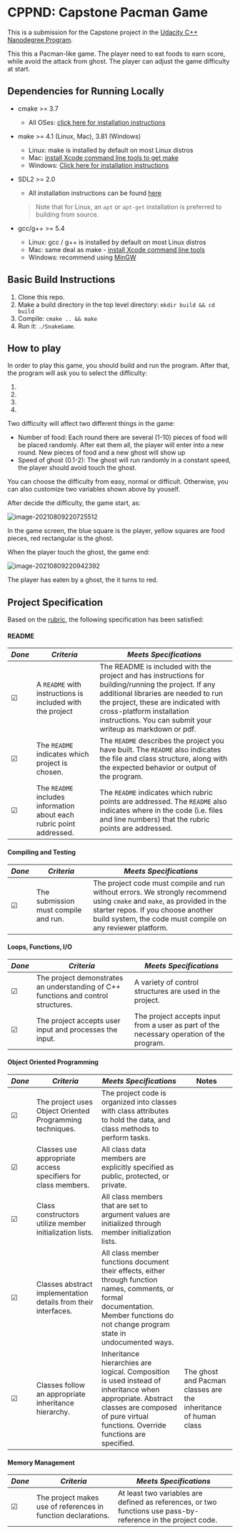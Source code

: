 # CPPND: Capstone Pacman Game

This is a submission for the Capstone project in the [Udacity C++ Nanodegree Program](https://www.udacity.com/course/c-plus-plus-nanodegree--nd213).

This this a Pacman-like game. The player need to eat foods to earn score, while avoid the attack from ghost. The player can adjust the game difficulty at start.

## Dependencies for Running Locally
* cmake >= 3.7
  
  * All OSes: [click here for installation instructions](https://cmake.org/install/)
* make >= 4.1 (Linux, Mac), 3.81 (Windows)
  * Linux: make is installed by default on most Linux distros
  * Mac: [install Xcode command line tools to get make](https://developer.apple.com/xcode/features/)
  * Windows: [Click here for installation instructions](http://gnuwin32.sourceforge.net/packages/make.htm)
* SDL2 >= 2.0
  * All installation instructions can be found [here](https://wiki.libsdl.org/Installation)
  >Note that for Linux, an `apt` or `apt-get` installation is preferred to building from source. 
* gcc/g++ >= 5.4
  * Linux: gcc / g++ is installed by default on most Linux distros
  * Mac: same deal as make - [install Xcode command line tools](https://developer.apple.com/xcode/features/)
  * Windows: recommend using [MinGW](http://www.mingw.org/)

## Basic Build Instructions

1. Clone this repo.
2. Make a build directory in the top level directory: `mkdir build && cd build`
3. Compile: `cmake .. && make`
4. Run it: `./SnakeGame`.

## How to play

In order to play this game, you should build and run the program. After that, the program will ask you to select the difficulty:

<!--Welcome to Pacman Game. Please choose a difficulty:-->
1. <!--Easy-->
2. <!--Normal (Default)-->
3. <!--Difficult-->
4. <!--Customization-->

Two difficulty will affect two different things in the game:

- Number of food: Each round there are several (1-10) pieces of food will be placed randomly. After eat them all, the player will enter into a new round. New pieces of food and a new ghost will show up
- Speed of ghost (0.1-2): The ghost will run randomly in a constant speed, the player should avoid touch the ghost.

You can choose the difficulty from easy, normal or difficult. Otherwise, you can also customize two variables shown above by youself.

After decide the difficulty, the game start, as:

![image-20210809220725512](../../Users/13240/AppData/Roaming/Typora/typora-user-images/image-20210809220725512.png)

In the game screen, the blue square is the player, yellow squares are food pieces, red rectangular is the ghost.

When the player touch the ghost, the game end: 

![image-20210809220942392](../../Users/13240/AppData/Roaming/Typora/typora-user-images/image-20210809220942392.png)

The player has eaten by a ghost, the it turns to red.

## Project Specification

Based on the [rubric](https://review.udacity.com/#!/rubrics/2533/view), the following specification has been satisfied:

#### README

| *Done* | *Criteria*                                                   | *Meets Specifications*                                       |
| ------ | ------------------------------------------------------------ | ------------------------------------------------------------ |
| ☑      | A `README` with instructions is included with the project    | The README is included with the project and has instructions for building/running the project.  If any additional libraries are needed to run the project, these are indicated with cross-platform installation instructions.  You can submit your writeup as markdown or pdf. |
| ☑      | The `README` indicates which project is chosen.              | The `README` describes the project you have built.  The `README` also indicates the file and class structure, along with the expected behavior or output of the program. |
| ☑      | The `README` includes information about each rubric point addressed. | The `README` indicates which rubric points are addressed. The `README` also indicates where in the code (i.e. files and line numbers) that the rubric points are addressed. |

#### Compiling and Testing

| *Done* | *Criteria*                           | *Meets Specifications*                                       |
| ------ | ------------------------------------ | ------------------------------------------------------------ |
| ☑      | The submission must compile and run. | The project code must compile and run without errors. We strongly recommend using `cmake` and `make`, as provided in the starter repos. If you choose another build system, the code must compile on any reviewer platform. |

#### Loops, Functions, I/O

| *Done* | *Criteria*                                                   | *Meets Specifications*                                       |
| ------ | ------------------------------------------------------------ | ------------------------------------------------------------ |
| ☑      | The project demonstrates an understanding of C++ functions and control structures. | A variety of control structures are used in the project.     |
| ☑      | The project accepts user input and processes the input.      | The project accepts input from a user as part of the necessary operation of the program. |

#### Object Oriented Programming

| *Done* | *Criteria*                                                   | *Meets Specifications*                                       | Notes                                                        |
| ------ | ------------------------------------------------------------ | ------------------------------------------------------------ | ------------------------------------------------------------ |
| ☑      | The project uses Object Oriented Programming techniques.     | The project code is organized into classes with class attributes to hold the data, and class methods to perform tasks. |                                                              |
| ☑      | Classes use appropriate access specifiers for class members. | All class data members are explicitly specified as public, protected, or private. |                                                              |
| ☑      | Class constructors utilize member initialization lists.      | All class members that are set to argument values are initialized through member initialization lists. |                                                              |
| ☑      | Classes abstract implementation details from their interfaces. | All class member functions document their effects, either through function names, comments, or formal documentation. Member functions do not change program state in undocumented ways. |                                                              |
| ☑      | Classes follow an appropriate inheritance hierarchy.         | Inheritance hierarchies are logical. Composition is used instead of inheritance when appropriate. Abstract classes are composed of pure virtual functions. Override functions are specified. | The ghost and Pacman classes are the inheritance of human class |

#### Memory Management

| *Done* | *Criteria*                                                   | *Meets Specifications*                                       |
| ------ | ------------------------------------------------------------ | ------------------------------------------------------------ |
| ☑      | The project makes use of references in function declarations. | At least two variables are defined as references, or two functions use pass-by-reference in the project code. |